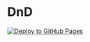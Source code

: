 # DnD
[![Deploy to GitHub Pages](https://github.com/rada-fairadova/DnD/actions/workflows/deploy.yml/badge.svg)](https://github.com/rada-fairadova/DnD/actions/workflows/deploy.yml)